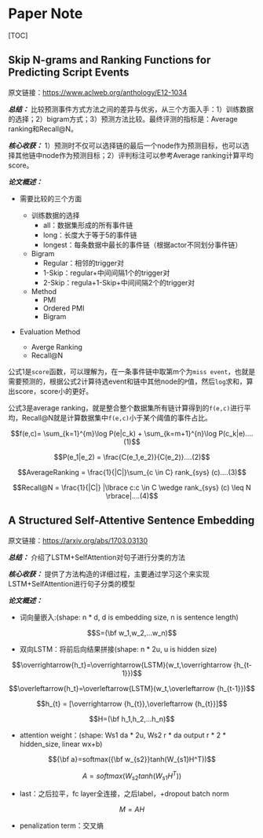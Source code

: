 # Paper Note

[TOC]

## Skip N-grams and Ranking Functions for Predicting Script Events

原文链接：https://www.aclweb.org/anthology/E12-1034

***总结：*** 比较预测事件方式方法之间的差异与优劣，从三个方面入手：1）训练数据的选择；2）bigram方式；3）预测方法比较。最终评测的指标是：Average ranking和Recall@N。

***核心收获：*** 1）预测时不仅可以选择链的最后一个node作为预测目标，也可以选择其他链中node作为预测目标；2）评判标注可以参考Average ranking计算平均score。

***论文概述：*** 
* 需要比较的三个方面
    * 训练数据的选择
        * all：数据集形成的所有事件链
        * long：长度大于等于5的事件链
        * longest：每条数据中最长的事件链（根据actor不同划分事件链）
    * Bigram
        * Regular：相邻的trigger对
        * 1-Skip：regular+中间间隔1个的trigger对
        * 2-Skip：regula+1-Skip+中间间隔2个的trigger对
    * Method
        * PMI
        * Ordered PMI
        * Bigram

* Evaluation Method
    * Averge Ranking
    * Recall@N

公式1是```score```函数，可以理解为，在一条事件链中取第m个为```miss event```，也就是需要预测的，根据公式2计算待选event和链中其他node的```P```值，然后```log```求和，算出score，score小的更好。

公式3是average ranking，就是整合整个数据集所有链计算得到的```f(e,c)```进行平均，Recall@N就是计算数据集中```f(e,c)```小于某个阈值的事件占比。


```math
f(e,c)= \sum_{k=1}^{m}\log P(e|c_k) + \sum_{k=m+1}^{n}\log P(c_k|e)....(1)
```
```math
P(e_1|e_2) = \frac{C(e_1,e_2)}{C(e_2)}....(2)
```
```math
AverageRanking = \frac{1}{|C|}\sum_{c \in C} rank_{sys} (c)....(3)
```
```math
Recall@N = \frac{1}{|C|} |\lbrace c:c \in C \wedge rank_{sys} (c) \leq N \rbrace|....(4)
```


## A Structured Self-Attentive Sentence Embedding

原文链接：https://arxiv.org/abs/1703.03130

***总结：*** 介绍了LSTM+SelfAttention对句子进行分类的方法

***核心收获：*** 提供了方法构造的详细过程，主要通过学习这个来实现LSTM+SelfAttention进行句子分类的模型

***论文概述：***

* 词向量嵌入:(shape: n * d, d is embedding size, n is sentence length)
```math
S=(\bf w_1,w_2,...w_n)
```
* 双向LSTM：将前后向结果拼接(shape: n * 2u, u is hidden size)
```math
\overrightarrow{h_t}=\overrightarrow{LSTM}(w_t,\overrightarrow {h_{t-1}})
```
```math
\overleftarrow{h_t}=\overleftarrow{LSTM}(w_t,\overleftarrow {h_{t-1}})
```
```math
h_{t} = [\overrightarrow {h_{t}},\overleftarrow {h_{t}}]
```
```math
H=(\bf h_1,h_2,...h_n)
```
* attention weight：(shape: Ws1 da * 2u, Ws2 r * da  output r * 2 * hidden_size, linear wx+b)
```math
{\bf a}=softmax({\bf w_{s2}}tanh(W_{s1}H^T))
```
```math
A=softmax({ W_{s2}}tanh(W_{s1}H^T))
```
* last：之后拉平，fc layer全连接，之后label，+dropout batch norm
```math
M=AH
```
* penalization term：交叉熵
